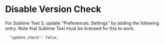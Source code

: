 # Disable Version Check
For Sublime Text 3, update "Preferences: Settings" by adding the following entry. Note that Sublime Text must be licensed for this to work.

```
  "update_check": false,
```
